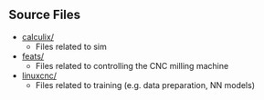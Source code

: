 ## Source Files

- [calculix/](https://github.com/feats-ai/feats/tree/main/src/calculix)
    - Files related to sim
- [feats/](https://github.com/feats-ai/feats/tree/main/src/feats)
    - Files related to controlling the CNC milling machine
- [linuxcnc/](https://github.com/feats-ai/feats/tree/main/src/linuxcnc)
    - Files related to training (e.g. data preparation, NN models)

